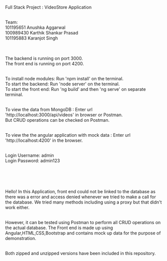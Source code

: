 Full Stack Project : VideoStore Application<br><br>

Team:<br>
   101195651   Anushka Aggarwal<br>
   100989430   Karthik Shankar Prasad<br>
   101195883   Karanjot Singh<br><br><br>



  The backend is running on port 3000.<br>
  The front end is running on port 4200.<br><br>

  
  To install node modules: Run 'npm install' on the terminal.<br>
  To start the backend: Run 'node server' on the terminal.<br>
  To start the front end: Run 'ng build' and then 'ng serve' on separate terminal.<br><br>
  
  To view the data from MongoDB : Enter url 'http://localhost:3000/api/videos' in browser or Postman.<br>
   But CRUD operations can be checked on Postman.<br><br>

 To view the the angular application with mock data : Enter url 'http://localhost:4200' in the browser.<br><br>

 Login Username: admin<br>
 Login Password: admin123<br><br><br><br><br>
 
 
 Hello! In this Application, front end could not be linked to the database as there
was a error and access denied whenever we tried to make a call for the database. We tried many methods including
using a proxy but that didn't work either.<br><br>

 However, it can be tested using Postman to perform all CRUD operations on the actual database.
 The Front end is made up using Angular,HTML,CSS,Bootstrap and contains mock up data for the purpose of demonstration.<br><br>
 
 Both zipped and unzipped versions have been included in this repository.


